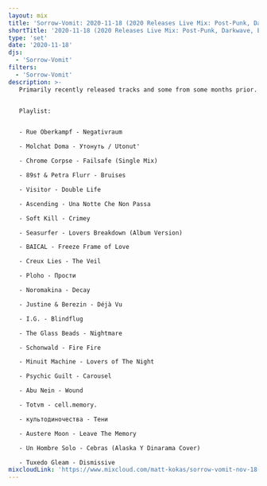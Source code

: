 ```yaml
---
layout: mix
title: 'Sorrow-Vomit: 2020-11-18 (2020 Releases Live Mix: Post-Punk, Darkwave, EBM, Cold Wave, Synth, Goth)'
shortTitle: '2020-11-18 (2020 Releases Live Mix: Post-Punk, Darkwave, EBM, Cold Wave, Synth, Goth)'
type: 'set'
date: '2020-11-18'
djs:
  - 'Sorrow-Vomit'
filters:
  - 'Sorrow-Vomit'
description: >-
   Primarily recently released tracks and some from some months prior. Recorded live as usual on the evening of Nov. 18, 2020...


   Playlist:


   - Rue Oberkampf - Negativraum

   - Molchat Doma - Утонуть / Utonut'

   - Chrome Corpse - Failsafe (Single Mix)

   - 89s† & Petra Flurr - Bruises

   - Visitor - Double Life

   - Ascending - Una Notte Che Non Passa

   - Soft Kill - Crimey

   - Seasurfer - Lovers Breakdown (Album Version)

   - BAICAL - Freeze Frame of Love

   - Creux Lies - The Veil

   - Ploho - Прости

   - Noromakina - Decay

   - Justine & Berezin - Déjà Vu

   - I.G. - Blindflug

   - The Glass Beads - Nightmare

   - Schonwald - Fire Fire

   - Minuit Machine - Lovers of The Night

   - Psychic Guilt - Carousel

   - Abu Nein - Wound

   - Totvm - cell.memory.

   - культодиночества - Тени

   - Austere Moon - Leave The Memory

   - Un Hombre Solo - Cebras (Alaska Y Dinarama Cover)

   - Tuxedo Gleam - Dismissive
mixcloudLink: 'https://www.mixcloud.com/matt-kokas/sorrow-vomit-nov-18-2020-2020-releases'
---
```


